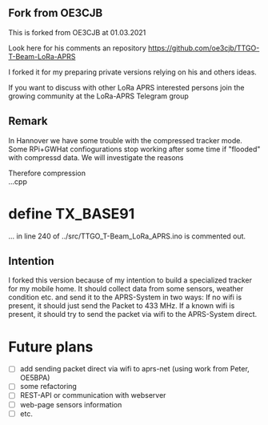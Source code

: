 ## Fork from OE3CJB
This is forked from OE3CJB at 01.03.2021

Look here for his comments an repository
https://github.com/oe3cjb/TTGO-T-Beam-LoRa-APRS


I forked it for my preparing private versions relying on his and others ideas. 

If you want to discuss with other LoRa APRS interested persons join the growing community at the LoRa-APRS Telegram group

## Remark
In Hannover we have some trouble with the compressed tracker mode. Some RPi+GWHat confiogurations stop working after some time if "flooded" with compressd data.
We will investigate the reasons

Therefore compression  
...cpp
# define TX_BASE91
... in line 240 of ../src/TTGO_T-Beam_LoRa_APRS.ino is commented out.


## Intention
I forked this version because of my intention to build a specialized tracker for my mobile home. It should collect data from some sensors, weather condition etc. and send it to the APRS-System in two ways: If no wifi is present, it should just send the Packet to 433 MHz. If a known wifi is present, it should try to send the packet via wifi to the APRS-System direct.



# Future plans

* [ ] add sending packet direct via wifi to aprs-net (using work from Peter, OE5BPA)
* [ ] some refactoring
* [ ] REST-API or communication with webserver
* [ ] web-page sensors information
* [ ] etc.
